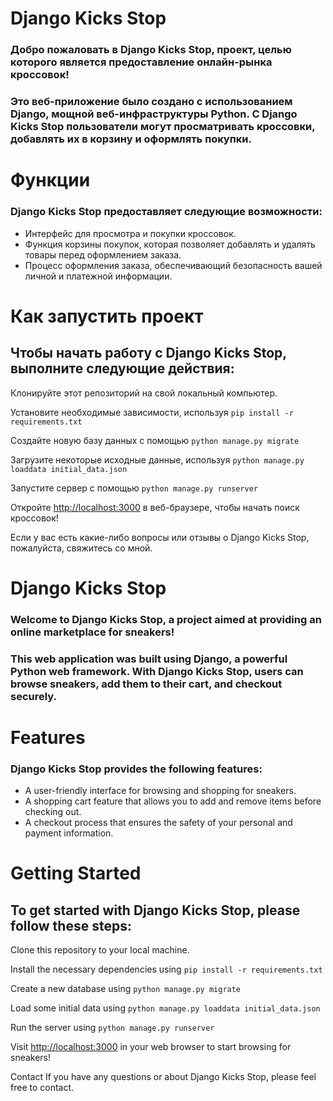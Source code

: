 # Django Kicks Stop
### Добро пожаловать в Django Kicks Stop, проект, целью которого является предоставление онлайн-рынка кроссовок!

### Это веб-приложение было создано с использованием Django, мощной веб-инфраструктуры Python. С Django Kicks Stop пользователи могут просматривать кроссовки, добавлять их в корзину и оформлять покупки.

# Функции
### Django Kicks Stop предоставляет следующие возможности:

- Интерфейс для просмотра и покупки кроссовок.
- Функция корзины покупок, которая позволяет добавлять и удалять товары перед оформлением заказа.
- Процесс оформления заказа, обеспечивающий безопасность вашей личной и платежной информации.

# Как запустить проект
## Чтобы начать работу с Django Kicks Stop, выполните следующие действия:

Клонируйте этот репозиторий на свой локальный компьютер.

Установите необходимые зависимости, используя `pip install -r requirements.txt`

Создайте новую базу данных с помощью `python manage.py migrate`

Загрузите некоторые исходные данные, используя `python manage.py loaddata initial_data.json`

Запустите сервер с помощью `python manage.py runserver`

Откройте [http://localhost:3000](http://localhost:3000) в веб-браузере, чтобы начать поиск кроссовок!

Если у вас есть какие-либо вопросы или отзывы о Django Kicks Stop, пожалуйста, свяжитесь со мной.



# Django Kicks Stop
### Welcome to Django Kicks Stop, a project aimed at providing an online marketplace for sneakers!

### This web application was built using Django, a powerful Python web framework. With Django Kicks Stop, users can browse sneakers, add them to their cart, and checkout securely.

# Features
### Django Kicks Stop provides the following features:

- A user-friendly interface for browsing and shopping for sneakers.
- A shopping cart feature that allows you to add and remove items before checking out.
- A checkout process that ensures the safety of your personal and payment information.

# Getting Started
## To get started with Django Kicks Stop, please follow these steps:

Clone this repository to your local machine.

Install the necessary dependencies using `pip install -r requirements.txt`

Create a new database using `python manage.py migrate`

Load some initial data using `python manage.py loaddata initial_data.json`

Run the server using `python manage.py runserver`

Visit [http://localhost:3000](http://localhost:3000) in your web browser to start browsing for sneakers!


Contact
If you have any questions or about Django Kicks Stop, please feel free to contact.
